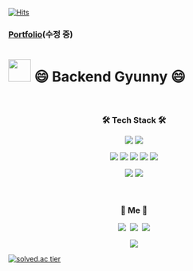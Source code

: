 [![Hits](https://hits.seeyoufarm.com/api/count/incr/badge.svg?url=https%3A%2F%2Fgithub.com%2Fwjdrbs96%2Fhit-counter&count_bg=%2379C83D&title_bg=%23555555&icon=&icon_color=%23E7E7E7&title=hits&edge_flat=false)](https://hits.seeyoufarm.com)

### [Portfolio](https://www.notion.so/26d006bfa684455a9078b0efc2acb9ab)(수정 중)

<h1><img src="https://emojis.slackmojis.com/emojis/images/1547582922/5197/party_blob.gif?1547582922" width="45"/> 😄 Backend Gyunny 😄</h1>

<br>

<h3 align="center">🛠 Tech Stack 🛠</h3>

<p align="center">
  <img src="https://img.shields.io/badge/Java-ED8B00?style=for-the-badge&logo=java&logoColor=white" />
  <img src="https://img.shields.io/badge/JavaScript-0095D5?&style=for-the-badge&logo=kotlin&logoColor=white" />
</p>
<p align="center">
  <img src="https://img.shields.io/badge/Spring%20-%236DB33F.svg?&style=for-the-badge&logo=spring&logoColor=white"/>
  <img src="https://img.shields.io/badge/Express.js%20-%23404d59.svg?&style=for-the-badge"/>
  <img src="https://img.shields.io/badge/AWS%20-%23FF9900.svg?&style=for-the-badge&logo=amazon-aws&logoColor=white"/>
  <img src="https://img.shields.io/badge/Nginx%20-%23009639.svg?&style=for-the-badge&logo=nginx&logoColor=white"/>
  <img src="https://img.shields.io/badge/MySQL-%2300f.svg?&style=for-the-badge&logo=mysql&logoColor=white"/>
</p>

<p align="center">
  <img src="https://img.shields.io/badge/git%20-%23F05033.svg?&style=for-the-badge&logo=git&logoColor=white"/>
  <img src="https://img.shields.io/badge/github%20-%23121011.svg?&style=for-the-badge&logo=github&logoColor=white"/>
</p>

<br>

<h3 align="center"> 🍒 Me 🍒 </h3>

<p align="center">
  <a href="https://devlog-wjdrbs96.tistory.com/"><img src="https://img.shields.io/badge/Tech%20Blog-11B48A?style=flat-square&logo=Vimeo&logoColor=white&link=https://devlog-wjdrbs96.tistory.com/"/></a>&nbsp
  <a href="https://www.instagram.com/96.gyun"><img src="https://img.shields.io/badge/Instagram-E4405F?style=flat-square&logo=Instagram&logoColor=white&link=https://www.instagram.com/96.gyun"/></a>&nbsp
  <a href="mailto:wjdrbs966@naver.com"><img src="https://img.shields.io/badge/Gmail-d14836?style=flat-square&logo=Gmail&logoColor=white&link=wjdrbs966@naver.com"/></a>
</p>



<p align="center">
  <img src="https://github-readme-stats.vercel.app/api?username=wjdrbs96&hide=stars&show_icons=true&theme=dracula&count_private=true&line_height=32">
</p>

[![solved.ac tier](http://mazassumnida.wtf/api/generate_badge?boj=wjdrbs96)](https://solved.ac/wjdrbs96)

 

